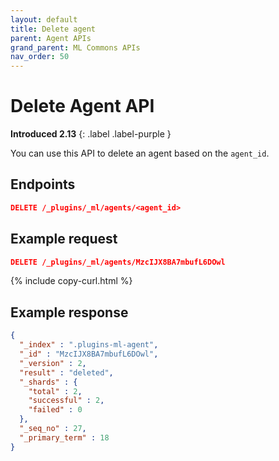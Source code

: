 ```yaml
---
layout: default
title: Delete agent
parent: Agent APIs
grand_parent: ML Commons APIs
nav_order: 50
---
```


# Delete Agent API
**Introduced 2.13**
{: .label .label-purple }

You can use this API to delete an agent based on the `agent_id`.

## Endpoints

```json
DELETE /_plugins/_ml/agents/<agent_id>
```

## Example request

```json
DELETE /_plugins/_ml/agents/MzcIJX8BA7mbufL6DOwl
```
{% include copy-curl.html %}

## Example response

```json
{
  "_index" : ".plugins-ml-agent",
  "_id" : "MzcIJX8BA7mbufL6DOwl",
  "_version" : 2,
  "result" : "deleted",
  "_shards" : {
    "total" : 2,
    "successful" : 2,
    "failed" : 0
  },
  "_seq_no" : 27,
  "_primary_term" : 18
}
```